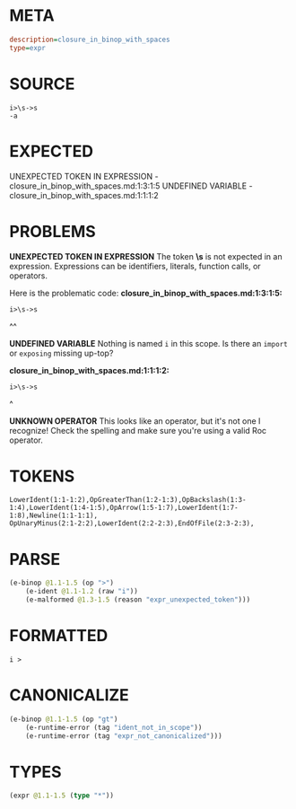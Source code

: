 # META
~~~ini
description=closure_in_binop_with_spaces
type=expr
~~~
# SOURCE
~~~roc
i>\s->s
-a
~~~
# EXPECTED
UNEXPECTED TOKEN IN EXPRESSION - closure_in_binop_with_spaces.md:1:3:1:5
UNDEFINED VARIABLE - closure_in_binop_with_spaces.md:1:1:1:2
# PROBLEMS
**UNEXPECTED TOKEN IN EXPRESSION**
The token **\s** is not expected in an expression.
Expressions can be identifiers, literals, function calls, or operators.

Here is the problematic code:
**closure_in_binop_with_spaces.md:1:3:1:5:**
```roc
i>\s->s
```
  ^^


**UNDEFINED VARIABLE**
Nothing is named `i` in this scope.
Is there an `import` or `exposing` missing up-top?

**closure_in_binop_with_spaces.md:1:1:1:2:**
```roc
i>\s->s
```
^


**UNKNOWN OPERATOR**
This looks like an operator, but it's not one I recognize!
Check the spelling and make sure you're using a valid Roc operator.

# TOKENS
~~~zig
LowerIdent(1:1-1:2),OpGreaterThan(1:2-1:3),OpBackslash(1:3-1:4),LowerIdent(1:4-1:5),OpArrow(1:5-1:7),LowerIdent(1:7-1:8),Newline(1:1-1:1),
OpUnaryMinus(2:1-2:2),LowerIdent(2:2-2:3),EndOfFile(2:3-2:3),
~~~
# PARSE
~~~clojure
(e-binop @1.1-1.5 (op ">")
	(e-ident @1.1-1.2 (raw "i"))
	(e-malformed @1.3-1.5 (reason "expr_unexpected_token")))
~~~
# FORMATTED
~~~roc
i > 
~~~
# CANONICALIZE
~~~clojure
(e-binop @1.1-1.5 (op "gt")
	(e-runtime-error (tag "ident_not_in_scope"))
	(e-runtime-error (tag "expr_not_canonicalized")))
~~~
# TYPES
~~~clojure
(expr @1.1-1.5 (type "*"))
~~~
